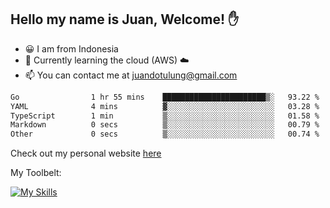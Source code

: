 ## Hello my name is Juan, Welcome! ✋

- 😀 I am from Indonesia
- 📖 Currently learning the cloud (AWS) ☁️
- 📫 You can contact me at juandotulung@gmail.com

<!--START_SECTION:waka-->

```txt
Go                1 hr 55 mins    ███████████████████████▒░   93.22 %
YAML              4 mins          ▓░░░░░░░░░░░░░░░░░░░░░░░░   03.28 %
TypeScript        1 min           ▒░░░░░░░░░░░░░░░░░░░░░░░░   01.58 %
Markdown          0 secs          ▒░░░░░░░░░░░░░░░░░░░░░░░░   00.79 %
Other             0 secs          ▒░░░░░░░░░░░░░░░░░░░░░░░░   00.74 %
```

<!--END_SECTION:waka-->

Check out my personal website [here](https://juanchristian.com)

My Toolbelt:

[![My Skills](https://skillicons.dev/icons?i=go,js,ts,nodejs,express,react,nextjs,vue,tailwind,vite,html,css,python,php,aws,bash,linux,postgres,mysql,redis,kafka,docker,vercel,netlify,vscode,figma)](https://skillicons.dev)

